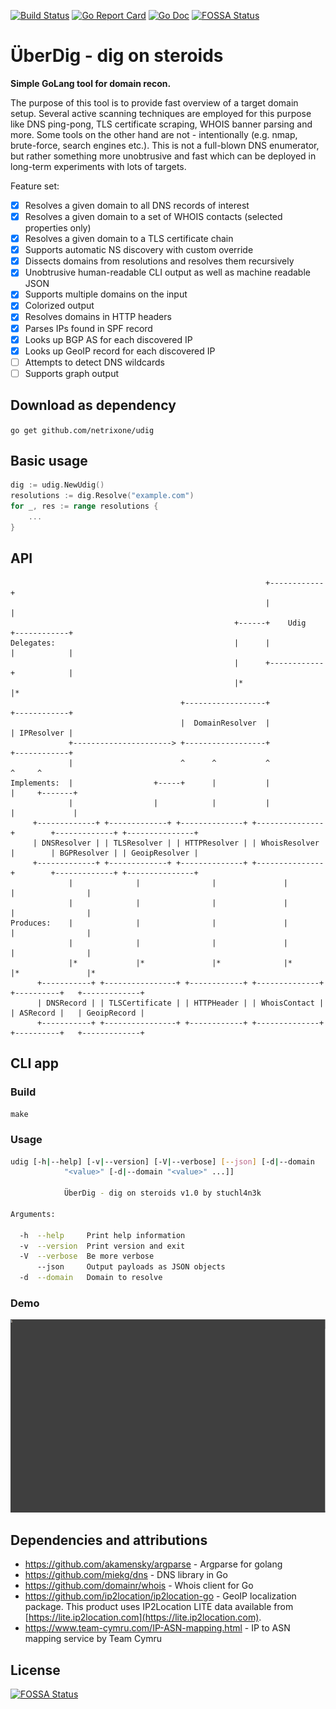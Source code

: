 [![Build Status](https://travis-ci.com/netrixone/udig.svg?branch=master)](https://travis-ci.com/netrixone/udig)
[![Go Report Card](https://goreportcard.com/badge/github.com/netrixone/udig)](https://goreportcard.com/report/github.com/netrixone/udig)
[![Go Doc](https://godoc.org/github.com/netrixone/udig?status.svg)](https://godoc.org/github.com/netrixone/udig)
[![FOSSA Status](https://app.fossa.io/api/projects/git%2Bgithub.com%2Fnetrixone%2Fudig.svg?type=shield)](https://app.fossa.io/projects/git%2Bgithub.com%2Fnetrixone%2Fudig?ref=badge_shield)

# ÜberDig - dig on steroids

**Simple GoLang tool for domain recon.**

The purpose of this tool is to provide fast overview of a target domain setup. Several active scanning techniques
are employed for this purpose like DNS ping-pong, TLS certificate scraping, WHOIS banner parsing and more. 
Some tools on the other hand are not - intentionally (e.g. nmap, brute-force, search engines etc.). This is not 
a full-blown DNS enumerator, but rather something more unobtrusive and fast which can be deployed in long-term 
experiments with lots of targets.

Feature set:

- [x] Resolves a given domain to all DNS records of interest
- [x] Resolves a given domain to a set of WHOIS contacts (selected properties only)
- [x] Resolves a given domain to a TLS certificate chain
- [x] Supports automatic NS discovery with custom override
- [x] Dissects domains from resolutions and resolves them recursively
- [x] Unobtrusive human-readable CLI output as well as machine readable JSON
- [x] Supports multiple domains on the input
- [x] Colorized output
- [x] Resolves domains in HTTP headers
- [x] Parses IPs found in SPF record
- [x] Looks up BGP AS for each discovered IP
- [x] Looks up GeoIP record for each discovered IP
- [ ] Attempts to detect DNS wildcards
- [ ] Supports graph output

## Download as dependency

`go get github.com/netrixone/udig`

## Basic usage

```go
dig := udig.NewUdig()
resolutions := dig.Resolve("example.com")
for _, res := range resolutions {
	...
}
```

## API

```
                                                         +------------+
                                                         |            |
                                                  +------+    Udig    +------------+
Delegates:                                        |      |            |            |
                                                  |      +------------+            |
                                                  |*                               |*
                                      +------------------+                  +------------+
                                      |  DomainResolver  |                  | IPResolver |
             +----------------------> +------------------+                  +------------+
             |                        ^      ^           ^                         ^     ^
Implements:  |                  +-----+      |           |                         |     +-------+
             |                  |            |           |                         |             |
     +-------------+ +-------------+ +--------------+ +---------------+        +-------------+ +---------------+
     | DNSResolver | | TLSResolver | | HTTPResolver | | WhoisResolver |        | BGPResolver | | GeoipResolver |
     +-------------+ +-------------+ +--------------+ +---------------+        +-------------+ +---------------+
             |              |                |               |                        |                |
             |              |                |               |                        |                |
Produces:    |              |                |               |                        |                |
             |              |                |               |                        |                |
             |*             |*               |*              |*                       |*               |*
      +-----------+ +----------------+ +------------+ +--------------+           +----------+   +-------------+
      | DNSRecord | | TLSCertificate | | HTTPHeader | | WhoisContact |           | ASRecord |   | GeoipRecord |
      +-----------+ +----------------+ +------------+ +--------------+           +----------+   +-------------+

```

## CLI app

### Build

`make`

### Usage

```bash
udig [-h|--help] [-v|--version] [-V|--verbose] [--json] [-d|--domain
            "<value>" [-d|--domain "<value>" ...]]

            ÜberDig - dig on steroids v1.0 by stuchl4n3k

Arguments:

  -h  --help     Print help information
  -v  --version  Print version and exit
  -V  --verbose  Be more verbose
      --json     Output payloads as JSON objects
  -d  --domain   Domain to resolve
```

### Demo

![udig demo](doc/res/udig_demo.gif)

## Dependencies and attributions

* https://github.com/akamensky/argparse - Argparse for golang
* https://github.com/miekg/dns - DNS library in Go 
* https://github.com/domainr/whois - Whois client for Go
* https://github.com/ip2location/ip2location-go - GeoIP localization package. This product uses IP2Location LITE data available from [https://lite.ip2location.com](https://lite.ip2location.com).
* https://www.team-cymru.com/IP-ASN-mapping.html - IP to ASN mapping service by Team Cymru

## License
[![FOSSA Status](https://app.fossa.io/api/projects/git%2Bgithub.com%2Fnetrixone%2Fudig.svg?type=large)](https://app.fossa.io/projects/git%2Bgithub.com%2Fnetrixone%2Fudig?ref=badge_large)